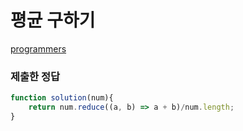 # 평균 구하기

[programmers](https://programmers.co.kr/learn/courses/30/lessons/12944)

### 제출한 정답
```js
function solution(num){
    return num.reduce((a, b) => a + b)/num.length;
}
```